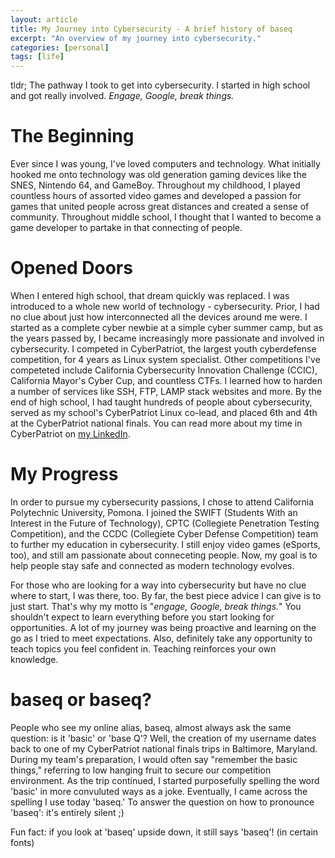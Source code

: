 ```yaml
---
layout: article
title: My Journey into Cybersecurity - A brief history of baseq
excerpt: "An overview of my journey into cybersecurity."
categories: [personal]
tags: [life]
---
```

tldr; The pathway I took to get into cybersecurity. I started in high school and got really involved. *Engage, Google, break things.*
# The Beginning
Ever since I was young, I've loved computers and technology. What initially hooked me onto technology was old generation gaming devices like the SNES, Nintendo 64, and GameBoy. Throughout my childhood, I played countless hours of assorted video games and developed a passion for games that united people across great distances and created a sense of community. Throughout middle school, I thought that I wanted to become a game developer to partake in that connecting of people.

# Opened Doors
When I entered high school, that dream quickly was replaced. I was introduced to a whole new world of technology - cybersecurity. Prior, I had no clue about just how interconnected all the devices around me were. I started as a complete cyber newbie at a simple cyber summer camp, but as the years passed by, I became increasingly more passionate and involved in cybersecurity. I competed in CyberPatriot, the largest youth cyberdefense competition, for 4 years as Linux system specialist. Other competitions I've competeted include California Cybersecurity Innovation Challenge (CCIC), California Mayor's Cyber Cup, and countless CTFs. I learned how to harden a number of services like SSH, FTP, LAMP stack websites and more. By the end of high school, I had taught hundreds of people about cybersecurity, served as my school's CyberPatriot Linux co-lead, and placed 6th and 4th at the CyberPatriot national finals. You can read more about my time in CyberPatriot on [my LinkedIn](https://www.linkedin.com/in/gabriel-fok-653aba174/). 

# My Progress
In order to pursue my cybersecurity passions, I chose to attend California Polytechnic University, Pomona. I joined the SWIFT (Students With an Interest in the Future of Technology), CPTC (Collegiete Penetration Testing Competition), and the CCDC (Collegiete Cyber Defense Competition) team to further my education in cybersecurity. I still enjoy video games (eSports, too), and still am passionate about conneceting people. Now, my goal is to help people stay safe and connected as modern technology evolves.

For those who are looking for a way into cybersecurity but have no clue where to start, I was there, too. By far, the best piece advice I can give is to just start. That's why my motto is "*engage, Google, break things.*" You shouldn't expect to learn everything before you start looking for opportunities. A lot of my journey was being proactive and learning on the go as I tried to meet expectations. Also, definitely take any opportunity to teach topics you feel confident in. Teaching reinforces your own knowledge.

# baseq or baseq?
People who see my online alias, baseq, almost always ask the same question: is it 'basic' or 'base Q'? Well, the creation of my username dates back to one of my CyberPatriot national finals trips in Baltimore, Maryland. During my team's preparation, I would often say "remember the basic things," referring to low hanging fruit to secure our competition environment. As the trip continued, I started purposefully spelling the word 'basic' in more convuluted ways as a joke. Eventually, I came across the spelling I use today 'baseq.' To answer the question on how to pronounce 'baseq': it's entirely silent ;)

Fun fact: if you look at 'baseq' upside down, it still says 'baseq'! (in certain fonts)